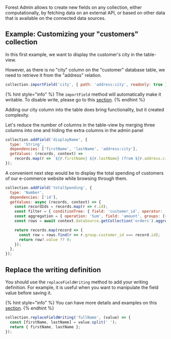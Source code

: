 Forest Admin allows to create new fields on any collection, either computationally, by fetching data on an external API, or based on other data that is available on the connected data sources.

## Example: Customizing your "customers" collection

In this first example, we want to display the customer's city in the table-view.

However, as there is no "city" column on the "customer" database table, we need to retrieve it from the "address" relation.

```javascript
collection.importField('city', { path: 'address:city', readonly: true });
```

{% hint style="info" %}
The `importField` method will automatically make it writable.
To disable write, please go to this [section](write.md).
{% endhint %}

Adding our city column into the table does bring functionality, but it created complexity.

Let's reduce the number of columns in the table-view by merging three columns into one and hiding the extra columns in the admin panel

```javascript
collection.addField('displayName', {
  type: 'String',
  dependencies: ['firstName', 'lastName', 'address:city'],
  getValues: (records, context) =>
    records.map(r => `${r.firstName} ${r.lastName} (from ${r.address.city})`),
});
```

A convenient next step would be to display the total spending of customers of our e-commerce website while browsing through them.

```javascript
collection.addField('totalSpending', {
  type: 'Number',
  dependencies: ['id'],
  getValues: async (records, context) => {
    const recordIds = records.map(r => r.id);
    const filter = { conditionTree: { field: 'customer_id', operator: 'In', value: recordIds } };
    const aggregation = { operation: 'Sum', field: 'amount', groups: [{ field: 'customer_id' }] };
    const rows = await context.dataSource.getCollection('orders').aggregate(filter);

    return records.map(record => {
      const row = rows.find(r => r.group.customer_id === record.id);
      return row?.value ?? 0;
    });
  },
});
```

## Replace the writing definition

You should use the `replaceFieldWriting` method to add your writing definition.
For example, it is useful when you want to manipulate the field value before saving it. 

{% hint style="info" %}
You can have more details and examples on this [section](write.md).
{% endhint %}

```javascript
collection.replaceFieldWriting('fullName', (value) => {
  const [firstName, lastName] = value.split(' ');
  return { firstName, lastName };
});
```
